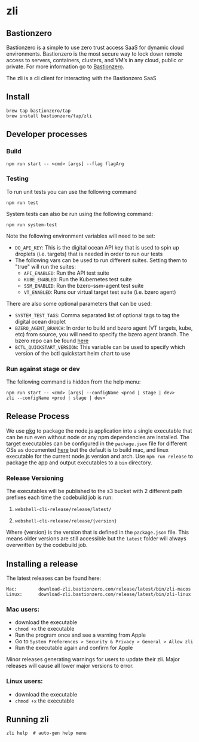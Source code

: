 # zli

## Bastionzero

Bastionzero is a simple to use zero trust access SaaS for dynamic cloud environments. Bastionzero is the most secure way to lock down remote access to servers, containers, clusters, and VM’s in any cloud, public or private. For more information go to [Bastionzero](https://www.bastionzero.com).

The zli is a cli client for interacting with the Bastionzero SaaS

## Install

```
brew tap bastionzero/tap
brew install bastionzero/tap/zli
```

## Developer processes

### Build

```
npm run start -- <cmd> [args] --flag flagArg
```

### Testing

To run unit tests you can use the following command
```
npm run test
```

System tests can also be run using the following command: 
```
npm run system-test
```

Note the following environment variables will need to be set: 
* `DO_API_KEY`: This is the digital ocean API key that is used to spin up droplets (i.e. targets) that is needed in order to run our tests
* The following vars can be used to run different suites. Setting them to "true" will run the suites: 
    * `API_ENABLED`: Run the API test suite
    * `KUBE_ENABLED`: Run the Kubernetes test suite
    * `SSM_ENABLED`: Run the bzero-ssm-agent test suite
    * `VT_ENABLED`: Runs our virtual target test suite (i.e. bzero agent)

There are also some optional parameters that can be used: 
* `SYSTEM_TEST_TAGS`: Comma separated list of optional tags to tag the digital ocean droplet
* `BZERO_AGENT_BRANCH`: In order to build and bzero agent (VT targets, kube, etc) from source, you will need to specify the bzero agent branch. The bzero repo can be found [here](https://github.com/bastionzero/bzero)
* `BCTL_QUICKSTART_VERSION`: This variable can be used to specify which version of the bctl quickstart helm chart to use

### Run against stage or dev

The following command is hidden from the help menu:

```
npm run start -- <cmd> [args] --configName <prod | stage | dev>
zli --configName <prod | stage | dev>
```

## Release Process

We use [pkg](https://github.com/vercel/pkg) to package the node.js application into a single executable that can be run even without node or any npm dependencies are installed. The target executables can be configured in the `package.json` file for different OSs as documented [here](https://github.com/vercel/pkg#targets) but the default is to build mac, and linux executable for the current node.js version and arch. Use `npm run release` to package the app and output executables to a `bin` directory.

### Release Versioning

The executables will be published to the s3 bucket with 2 different path prefixes each time the codebuild job is run:

1. `webshell-cli-release/release/latest/`

2. `webshell-cli-release/release/{version}`

Where {version} is the version that is defined in the `package.json` file. This means older versions are still accessible but the `latest` folder will always overwritten by the codebuild job.

## Installing a release

The latest releases can be found here:

```
Mac:        download-zli.bastionzero.com/release/latest/bin/zli-macos
Linux:      download-zli.bastionzero.com/release/latest/bin/zli-linux
```

### Mac users:

- download the executable
- `chmod +x` the executable
- Run the program once and see a warning from Apple
- Go to `System Preferences > Security & Privacy > General > Allow zli`
- Run the executable again and confirm for Apple

Minor releases generating warnings for users to update their zli. Major releases
will cause all lower major versions to error.

### Linux users:

- download the executable
- `chmod +x` the executable

## Running zli

```
zli help  # auto-gen help menu
```
